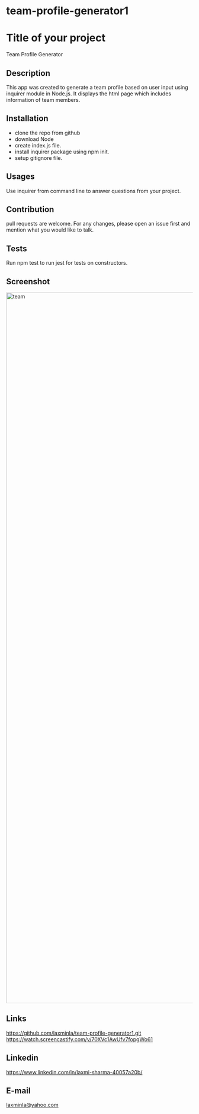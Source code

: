 # team-profile-generator1
# Title of your project
Team Profile Generator

## Description
This app was created to generate a team profile based on user input using inquirer module in Node.js. It displays the html page which includes information of team members.


## Installation
- clone the repo from github
- download Node
- create index.js file.
- install inquirer package using npm init.
- setup gitignore file.


## Usages
Use inquirer from command line to answer questions from your project.

## Contribution
pull requests are welcome. For any changes, please open an issue first and mention what you would like to talk.

## Tests
Run npm test to run jest for tests on constructors.

## Screenshot
<img width="1920" alt="team" src="https://user-images.githubusercontent.com/82288418/147001532-24457b4e-1075-4eb3-abb0-76ca2e51208e.png">

## Links
https://github.com/laxminla/team-profile-generator1.git
https://watch.screencastify.com/v/70XVc1AwUfv7fopgWo61

## Linkedin
https://www.linkedin.com/in/laxmi-sharma-40057a20b/

## E-mail
laxminla@yahoo.com
